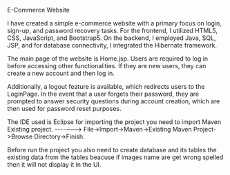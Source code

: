 E-Commerce Website



I have created a simple e-commerce website with a primary focus on login, sign-up, and password recovery tasks. For the frontend, I utilized HTML5, CSS, JavaScript, and Bootstrap5. On the backend, I employed Java, SQL, JSP, and for database connectivity, I integrated the Hibernate framework.

The main page of the website is Home.jsp. Users are required to log in before accessing other functionalities. If they are new users, they can create a new account and then log in.

Additionally, a logout feature is available, which redirects users to the LoginPage. In the event that a user forgets their password, they are prompted to answer security questions during account creation, which are then used for password reset purposes.

The IDE used is Eclipse for importing the project you need to import Maven Existing project.
------->  File->Import->Maven->Existing Maven Project->Browse Directory->Finish.

Before run the project you also need to create database and its tables the existing data from the tables beacuse if images name are get wrong spelled then it will not display it in the UI.
